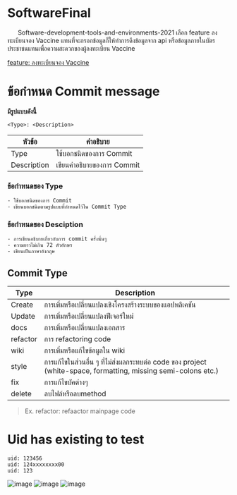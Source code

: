 # SoftwareFinal
&nbsp;&nbsp;&nbsp;&nbsp;&nbsp;&nbsp;Software-development-tools-and-environments-2021
เลือก feature ลงทะเบียนจอง Vaccine แทนที่จะกรอกข้อมูลก็ให้ทำการดึงข้อมูลจาก api หรือข้อมูลภายในบัตรประชาชนแทนเพื่อความสะดวกของผู้ลงทะเบียน Vaccine

[feature: ลงทะเบียนจอง Vaccine
](https://github.com/fchana/SoftwareFinal/wiki/feature-:-%E0%B8%A5%E0%B8%87%E0%B8%97%E0%B8%B0%E0%B9%80%E0%B8%9A%E0%B8%B5%E0%B8%A2%E0%B8%99%E0%B8%88%E0%B8%AD%E0%B8%87-Vaccine)
# ข้อกำหนด Commit message
**มีรูปแบบดังนี้**
```
<Type>: <Description>
```
| หัวข้อ | คำอธิบาย |
| ----- | ----------- | 
| Type | ใช้บอกชนิดของการ Commit |
| Description | เขียนคำอธิบายของการ Commit |

### ข้อกำหนดของ Type
```
- ใช้บอกชนิดของการ Commit
- เขียนบอกชนิดตามรูปแบบที่กำหนดไว้ใน Commit Type
```
### ข้อกำหนดของ Desciption
```
- การเขียนอธิบายเกี่ยวกับการ commit ครั้งนั้นๆ 
- ความยาวไม่เกิน 72 ตัวอักษร
- เขียนเป็นภาษาอังกฤษ 
```

## Commit Type
| Type  | Description |
| ------------- | ------------- |
| Create | การเพิ่มหรือเปลี่ยนแปลงเชิงโครงสร้างระบบของแอปพลิเคชัน |
| Update  | การเพิ่มหรือเปลี่ยนแปลงฟีเจอร์ใหม่  |
| docs  | การเพิ่มหรือเปลี่ยนแปลงเอกสาร  |
| refactor | การ refactoring code  |
| wiki | การเพิ่มหรือแก้ไขข้อมูลใน wiki  |
| style | การแก้ไขในส่วนอื่น ๆ ที่ไม่ส่งผลกระทบต่อ code ของ project (white-space, formatting, missing semi-colons etc.)  |
| fix  | การแก้ไขบัคต่างๆ |
| delete | ลบไฟล์หรือลบmethod |
>Ex. refactor: refaactor mainpage code

# Uid has existing to test
```
uid: 123456
uid: 124xxxxxxxx00
uid: 123
```

 ![image](https://user-images.githubusercontent.com/56545080/167600299-6b82f4b6-aa12-44c3-9b7c-b59b1a532f88.png)
 ![image](https://user-images.githubusercontent.com/56545080/167600440-95998b28-1047-41ee-938c-d762c9c6c085.png)
 ![image](https://user-images.githubusercontent.com/56545080/167600521-b600f63d-45e4-4a51-a9dd-1dd7f25b920c.png)
